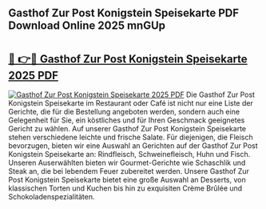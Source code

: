 ## Gasthof Zur Post Konigstein Speisekarte PDF Download Online 2025 mnGUp

# <h2><a href="http://gcb35k2.nevu.top/?p=Gasthof+Zur+Post+Konigstein+Speisekarte">🔗 👉🔴 Gasthof Zur Post Konigstein Speisekarte 2025 PDF</a></h2>

[![Gasthof Zur Post Konigstein Speisekarte 2025 PDF](https://i.imgur.com/dBaPXMq.png)](http://gcb35k2.nevu.top/?p=Gasthof+Zur+Post+Konigstein+Speisekarte)
Die Gasthof Zur Post Konigstein Speisekarte im Restaurant oder Café ist nicht nur eine Liste der Gerichte, die für die Bestellung angeboten werden, sondern auch eine Gelegenheit für Sie, ein köstliches und für Ihren Geschmack geeignetes Gericht zu wählen. Auf unserer Gasthof Zur Post Konigstein Speisekarte stehen verschiedene leichte und frische Salate. Für diejenigen, die Fleisch bevorzugen, bieten wir eine Auswahl an Gerichten auf der Gasthof Zur Post Konigstein Speisekarte an: Rindfleisch, Schweinefleisch, Huhn und Fisch. Unseren Auserwählten bieten wir Gourmet-Gerichte wie Schaschlik und Steak an, die bei lebendem Feuer zubereitet werden. Unsere Gasthof Zur Post Konigstein Speisekarte bietet eine große Auswahl an Desserts, von klassischen Torten und Kuchen bis hin zu exquisiten Crème Brûlée und Schokoladenspezialitäten.
